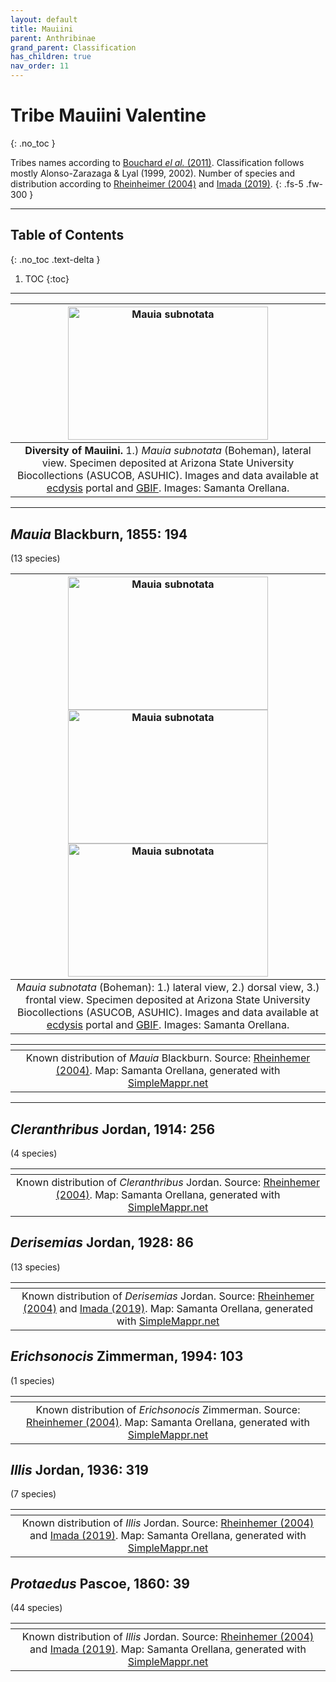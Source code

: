 ```yaml
---
layout: default
title: Mauiini
parent: Anthribinae
grand_parent: Classification
has_children: true
nav_order: 11
---
```



# Tribe Mauiini Valentine
{: .no_toc }

Tribes names according to [Bouchard _el al._ (2011)](https://zookeys.pensoft.net/articles.php?id=4001). Classification follows mostly Alonso-Zarazaga & Lyal (1999, 2002). Number of species and distribution according to [Rheinheimer (2004)](https://www.zobodat.at/pdf/Mitt-Ent-Ver-Stuttgart_39_2004_0001-0244.pdf) and [Imada (2019)](https://www.mapress.com/zt/article/view/zootaxa.4629.1.5).
{: .fs-5 .fw-300 }

---

## Table of Contents
{: .no_toc .text-delta }

1. TOC
{:toc}

---

| [<img src="https://serv.biokic.asu.edu/imglib/ecdysis/ASU_ASUCOB/ASUCOB0015/ASUCOB0015331_lateral_edited_1619133298.jpg" alt="Mauia subnotata" width="320" height="213.4">](https://serv.biokic.asu.edu/ecdysis/collections/individual/index.php?occid=629039)  | 
|:--:| 
|**Diversity of Mauiini.** 1.) *Mauia subnotata* (Boheman), lateral view. Specimen deposited at Arizona State University Biocollections (ASUCOB, ASUHIC). Images and data available at [ecdysis](https://serv.biokic.asu.edu/ecdysis/index.php) portal and [GBIF](https://gbif.org). Images: Samanta Orellana.|

---

## _Mauia_ Blackburn, 1855: 194
(13 species)

| [<img src="https://serv.biokic.asu.edu/imglib/ecdysis/ASU_ASUCOB/ASUCOB0015/ASUCOB0015331_lateral_edited_1619133298.jpg" alt="Mauia subnotata" width="320" height="213.4">](https://serv.biokic.asu.edu/ecdysis/collections/individual/index.php?occid=637231) [<img src="https://serv.biokic.asu.edu/imglib/ecdysis/ASU_ASUCOB/ASUCOB0015/ASUCOB0015331_dorsal_edited_1619137745.jpg" alt="Mauia subnotata" width="320" height="213.4">](https://serv.biokic.asu.edu/ecdysis/collections/individual/index.php?occid=637231) [<img src="https://serv.biokic.asu.edu/imglib/ecdysis/ASU_ASUCOB/ASUCOB0015/ASUCOB0015331_frontal_edited_1619138799.jpg" alt="Mauia subnotata" width="320" height="213.4">](https://serv.biokic.asu.edu/ecdysis/collections/individual/index.php?occid=637231)  | 
|:--:| 
|_Mauia subnotata_ (Boheman): 1.) lateral view, 2.) dorsal view, 3.) frontal view. Specimen deposited at Arizona State University Biocollections (ASUCOB, ASUHIC). Images and data available at [ecdysis](https://serv.biokic.asu.edu/ecdysis/index.php) portal and [GBIF](https://gbif.org). Images: Samanta Orellana.|

|<img src="https://www.simplemappr.net/map/19869" alt="" />| 
|:--:| 
|Known distribution of _Mauia_ Blackburn. Source: [Rheinhemer (2004)](https://www.zobodat.at/pdf/Mitt-Ent-Ver-Stuttgart_39_2004_0001-0244.pdf). Map: Samanta Orellana, generated with [SimpleMappr.net](https://www.simplemappr.net/) |

---

## _Cleranthribus_ Jordan, 1914: 256
(4 species)

|<img src="https://www.simplemappr.net/map/19870" alt="" />| 
|:--:| 
|Known distribution of _Cleranthribus_ Jordan. Source: [Rheinhemer (2004)](https://www.zobodat.at/pdf/Mitt-Ent-Ver-Stuttgart_39_2004_0001-0244.pdf). Map: Samanta Orellana, generated with [SimpleMappr.net](https://www.simplemappr.net/) |

## _Derisemias_ Jordan, 1928: 86
(13 species)

|<img src="https://www.simplemappr.net/map/19871" alt="" />| 
|:--:| 
|Known distribution of _Derisemias_ Jordan. Source: [Rheinhemer (2004)](https://www.zobodat.at/pdf/Mitt-Ent-Ver-Stuttgart_39_2004_0001-0244.pdf) and [Imada (2019)](https://www.mapress.com/zt/article/view/zootaxa.4629.1.5). Map: Samanta Orellana, generated with [SimpleMappr.net](https://www.simplemappr.net/) |

## _Erichsonocis_ Zimmerman, 1994: 103
(1 species)

|<img src="https://www.simplemappr.net/map/19873" alt="" />| 
|:--:| 
|Known distribution of _Erichsonocis_ Zimmerman. Source: [Rheinhemer (2004)](https://www.zobodat.at/pdf/Mitt-Ent-Ver-Stuttgart_39_2004_0001-0244.pdf). Map: Samanta Orellana, generated with [SimpleMappr.net](https://www.simplemappr.net/) |

## _Illis_ Jordan, 1936: 319
(7 species)

|<img src="https://www.simplemappr.net/map/19872" alt="" />| 
|:--:| 
|Known distribution of _Illis_ Jordan. Source: [Rheinhemer (2004)](https://www.zobodat.at/pdf/Mitt-Ent-Ver-Stuttgart_39_2004_0001-0244.pdf) and [Imada (2019)](https://www.mapress.com/zt/article/view/zootaxa.4629.1.5). Map: Samanta Orellana, generated with [SimpleMappr.net](https://www.simplemappr.net/) |

## _Protaedus_ Pascoe, 1860: 39
(44 species)

|<img src="https://www.simplemappr.net/map/19874" alt="" />| 
|:--:| 
|Known distribution of _Illis_ Jordan. Source: [Rheinhemer (2004)](https://www.zobodat.at/pdf/Mitt-Ent-Ver-Stuttgart_39_2004_0001-0244.pdf) and [Imada (2019)](https://www.mapress.com/zt/article/view/zootaxa.4629.1.5). Map: Samanta Orellana, generated with [SimpleMappr.net](https://www.simplemappr.net/) |
